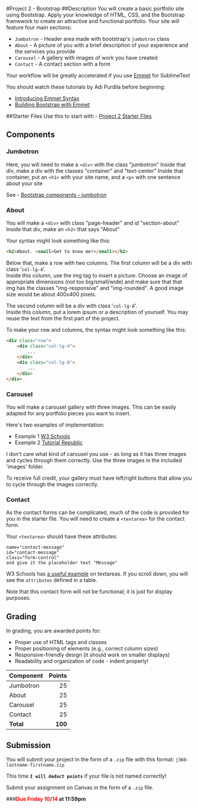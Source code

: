 #Project 2 - Bootstrap
##Description
You will create a basic portfolio site using Bootstrap. Apply your knowledge of HTML, CSS, and the Bootstrap framework to create an attractive and functional portfolio. Your site will feature four main sections:

* `Jumbotron` - Header area made with bootstrap's `jumbotron` class
* `About` - A picture of you with a brief description of your experience and the services you provide
* `Carousel` - A gallery with images of work you have created
* `Contact` - A contact section with a form

Your workflow will be greatly accelerated if you use [Emmet](http://emmet.io) for SublimeText

You should watch these tutorials by Adi Purdila before beginning:

* [Introducing Emmet Syntax](https://www.youtube.com/watch?v=83krBnWfUNY)
* [Building Bootstrap with Emmet](https://www.youtube.com/watch?v=z3d4u4Wnkdc)

##Starter Files
Use this to start with - [Project 2 Starter Files](project2-starter.zip)

## Components
### Jumbotron
Here, you will need to make a `<div>` with the class "jumbotron"
Inside that div, make a div with the classes "container" and "text-center"
    Inside that container, put an `<h1>` with your site name, and a
    `<p>` with one sentence about your site
    
See - [Bootstrap components - jumbotron](https://getbootstrap.com/components/#jumbotron)

### About
You will make a `<div>` with class "page-header" and id "section-about" 
Inside that div, make an `<h2>` that says "About"

Your syntax might look something like this:

```html
<h2>About. <small>Get to know me!</small></h2>
```

Below that, make a row with two columns. 
The first column will be a div with class '`col-lg-4`'.  
Inside this column, use the img tag to insert a picture.
Choose an image of appropriate dimensions (not too big/small/wide) and make sure that that img has the classes "img-responsive" and "img-rounded". A good image size would be about 400x400 pixels. 

The second column will be a div with class '`col-lg-8`'.  
Inside this column, put a lorem ipsum or a description of yourself.
You may reuse the text from the first part of the project.
 
To make your row and columns, the syntax might look something like this:

```html
<div class="row">
	<div class="col-lg-4">
		...
	</div>
	<div class="col-lg-8">
		...
	</div>	
</div>
```
### Carousel
You will make a carousel gallery with three images. This can be easily adapted for any portfolio pieces you want to insert.

Here's two examples of implementation:

* Example 1 [W3 Schools](http://www.w3schools.com/bootstrap/bootstrap_carousel.asp)
* Example 2 [Tutorial Republic](http://www.tutorialrepublic.com/twitter-bootstrap-tutorial/bootstrap-carousel.php)

I don't care what kind of carousel you use - as long as it has three images and cycles through them correctly. Use the three images in the included 'images' folder.

To receive full credit, your gallery must have left/right buttons that allow you to cycle through the images correctly.

### Contact
As the contact forms can be complicated, much of the code is provided for you in the starter file. You will need to create a `<textarea>` for the contact form.

Your `<textarea>` should have these attributes:

    name="contact-message"
    id="contact-message"
    class="form-control"
    and give it the placeholder text "Message"
    
W3 Schools has [a useful example](http://www.w3schools.com/tags/tag_textarea.asp) on textareas. If you scroll down, you will see the `attributes` defined in a table.
    
Note that this contact form will not be functional; it is just for display purposes.

## Grading
In grading, you are awarded points for:

* Proper use of HTML tags and classes
* Proper positioning of elements (e.g., correct column sizes)
* Responsive-friendly design (it should work on smaller displays)
* Readability and organization of code - indent properly!

|Component|Points |
| ---     |-----: | 
| Jumbotron | 25 |
| About | 25    | 
| Carousel | 25    | 
| Contact | 25    |
|**Total**|**100**|

## Submission
You will submit your project in the form of a `.zip` file with this format:
`j360-lastname-firstname.zip` 

This time **`I will deduct points`** if your file is not named correctly!

Submit your assignment on Canvas in the form of a `.zip` file.


###**<span style="color:red">Due Friday 10/14</span> at 11:59pm**

